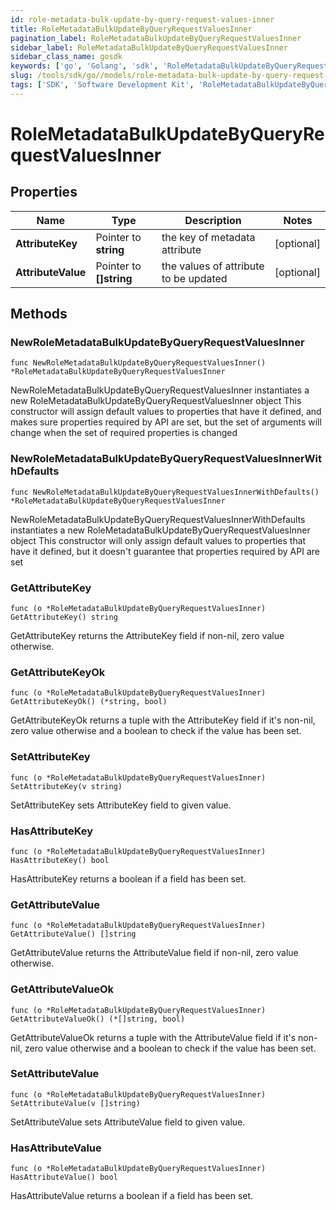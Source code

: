 ```yaml
---
id: role-metadata-bulk-update-by-query-request-values-inner
title: RoleMetadataBulkUpdateByQueryRequestValuesInner
pagination_label: RoleMetadataBulkUpdateByQueryRequestValuesInner
sidebar_label: RoleMetadataBulkUpdateByQueryRequestValuesInner
sidebar_class_name: gosdk
keywords: ['go', 'Golang', 'sdk', 'RoleMetadataBulkUpdateByQueryRequestValuesInner', 'RoleMetadataBulkUpdateByQueryRequestValuesInner'] 
slug: /tools/sdk/go//models/role-metadata-bulk-update-by-query-request-values-inner
tags: ['SDK', 'Software Development Kit', 'RoleMetadataBulkUpdateByQueryRequestValuesInner', 'RoleMetadataBulkUpdateByQueryRequestValuesInner']
---
```


# RoleMetadataBulkUpdateByQueryRequestValuesInner

## Properties

Name | Type | Description | Notes
------------ | ------------- | ------------- | -------------
**AttributeKey** | Pointer to **string** | the key of metadata attribute | [optional] 
**AttributeValue** | Pointer to **[]string** | the values of attribute to be updated | [optional] 

## Methods

### NewRoleMetadataBulkUpdateByQueryRequestValuesInner

`func NewRoleMetadataBulkUpdateByQueryRequestValuesInner() *RoleMetadataBulkUpdateByQueryRequestValuesInner`

NewRoleMetadataBulkUpdateByQueryRequestValuesInner instantiates a new RoleMetadataBulkUpdateByQueryRequestValuesInner object
This constructor will assign default values to properties that have it defined,
and makes sure properties required by API are set, but the set of arguments
will change when the set of required properties is changed

### NewRoleMetadataBulkUpdateByQueryRequestValuesInnerWithDefaults

`func NewRoleMetadataBulkUpdateByQueryRequestValuesInnerWithDefaults() *RoleMetadataBulkUpdateByQueryRequestValuesInner`

NewRoleMetadataBulkUpdateByQueryRequestValuesInnerWithDefaults instantiates a new RoleMetadataBulkUpdateByQueryRequestValuesInner object
This constructor will only assign default values to properties that have it defined,
but it doesn't guarantee that properties required by API are set

### GetAttributeKey

`func (o *RoleMetadataBulkUpdateByQueryRequestValuesInner) GetAttributeKey() string`

GetAttributeKey returns the AttributeKey field if non-nil, zero value otherwise.

### GetAttributeKeyOk

`func (o *RoleMetadataBulkUpdateByQueryRequestValuesInner) GetAttributeKeyOk() (*string, bool)`

GetAttributeKeyOk returns a tuple with the AttributeKey field if it's non-nil, zero value otherwise
and a boolean to check if the value has been set.

### SetAttributeKey

`func (o *RoleMetadataBulkUpdateByQueryRequestValuesInner) SetAttributeKey(v string)`

SetAttributeKey sets AttributeKey field to given value.

### HasAttributeKey

`func (o *RoleMetadataBulkUpdateByQueryRequestValuesInner) HasAttributeKey() bool`

HasAttributeKey returns a boolean if a field has been set.

### GetAttributeValue

`func (o *RoleMetadataBulkUpdateByQueryRequestValuesInner) GetAttributeValue() []string`

GetAttributeValue returns the AttributeValue field if non-nil, zero value otherwise.

### GetAttributeValueOk

`func (o *RoleMetadataBulkUpdateByQueryRequestValuesInner) GetAttributeValueOk() (*[]string, bool)`

GetAttributeValueOk returns a tuple with the AttributeValue field if it's non-nil, zero value otherwise
and a boolean to check if the value has been set.

### SetAttributeValue

`func (o *RoleMetadataBulkUpdateByQueryRequestValuesInner) SetAttributeValue(v []string)`

SetAttributeValue sets AttributeValue field to given value.

### HasAttributeValue

`func (o *RoleMetadataBulkUpdateByQueryRequestValuesInner) HasAttributeValue() bool`

HasAttributeValue returns a boolean if a field has been set.


